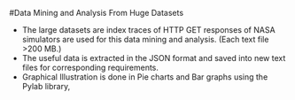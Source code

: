 #Data Mining and Analysis From Huge Datasets

- The large datasets are index traces of HTTP GET responses of NASA simulators are used for this data mining and analysis. (Each text file >200 MB.)
- The useful data is extracted in the JSON format and saved into new text files for corresponding requirements.
- Graphical Illustration is done in Pie charts and Bar graphs using the Pylab library,
